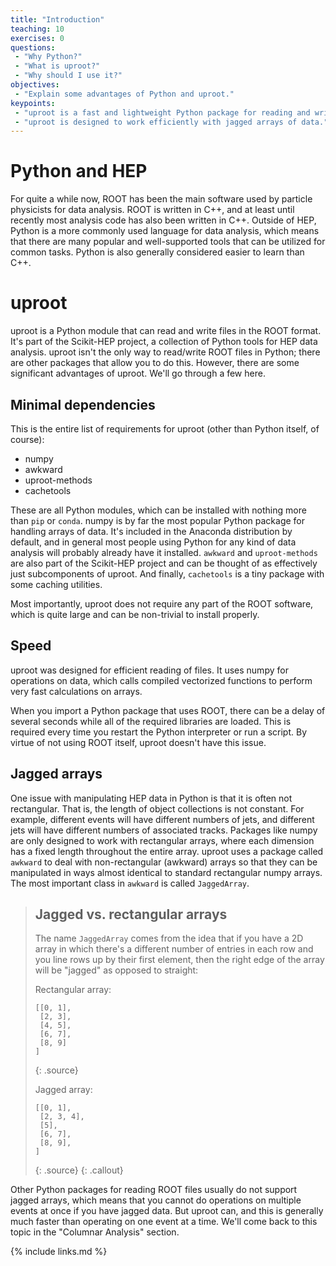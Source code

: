 ```yaml
---
title: "Introduction"
teaching: 10
exercises: 0
questions:
 - "Why Python?"
 - "What is uproot?"
 - "Why should I use it?"
objectives:
 - "Explain some advantages of Python and uproot."
keypoints:
 - "uproot is a fast and lightweight Python package for reading and writing ROOT files."
 - "uproot is designed to work efficiently with jagged arrays of data."
---
```


# Python and HEP

For quite a while now, ROOT has been the main software used by particle physicists for data analysis.
ROOT is written in C++, and at least until recently most analysis code has also been written in C++.
Outside of HEP, Python is a more commonly used language for data analysis, which means that there are many popular and well-supported tools that can be utilized for common tasks.
Python is also generally considered easier to learn than C++.

# uproot

uproot is a Python module that can read and write files in the ROOT format.
It's part of the Scikit-HEP project, a collection of Python tools for HEP data analysis.
uproot isn't the only way to read/write ROOT files in Python; there are other packages that allow you to do this.
However, there are some significant advantages of uproot.
We'll go through a few here.

## Minimal dependencies

This is the entire list of requirements for uproot (other than Python itself, of course):

 - numpy
 - awkward
 - uproot-methods
 - cachetools

These are all Python modules, which can be installed with nothing more than `pip` or `conda`.
numpy is by far the most popular Python package for handling arrays of data.
It's included in the Anaconda distribution by default, and in general most people using Python for any kind of data analysis will probably already have it installed.
`awkward` and `uproot-methods` are also part of the Scikit-HEP project and can be thought of as effectively just subcomponents of uproot.
And finally, `cachetools` is a tiny package with some caching utilities.

Most importantly, uproot does not require any part of the ROOT software, which is quite large and can be non-trivial to install properly.

## Speed

uproot was designed for efficient reading of files.
It uses numpy for operations on data, which calls compiled vectorized functions to perform very fast calculations on arrays.

When you import a Python package that uses ROOT, there can be a delay of several seconds while all of the required libraries are loaded.
This is required every time you restart the Python interpreter or run a script.
By virtue of not using ROOT itself, uproot doesn't have this issue.

## Jagged arrays

One issue with manipulating HEP data in Python is that it is often not rectangular.
That is, the length of object collections is not constant.
For example, different events will have different numbers of jets, and different jets will have different numbers of associated tracks.
Packages like numpy are only designed to work with rectangular arrays, where each dimension has a fixed length throughout the entire array.
uproot uses a package called `awkward` to deal with non-rectangular (awkward) arrays so that they can be manipulated in ways almost identical to standard rectangular numpy arrays.
The most important class in `awkward` is called `JaggedArray`.

> ## Jagged vs. rectangular arrays
>
> The name `JaggedArray` comes from the idea that if you have a 2D array in which there's a different number of entries in each row and you line rows up by their first element, then the right edge of the array will be "jagged" as opposed to straight:
> 
> Rectangular array:
> 
> ~~~
> [[0, 1],
>  [2, 3],
>  [4, 5],
>  [6, 7],
>  [8, 9]
> ]
> ~~~
> {: .source}
> 
> Jagged array:
> 
> ~~~
> [[0, 1],
>  [2, 3, 4],
>  [5],
>  [6, 7],
>  [8, 9],
> ]
> ~~~
> {: .source}
{: .callout}

Other Python packages for reading ROOT files usually do not support jagged arrays, which means that you cannot do operations on multiple events at once if you have jagged data.
But uproot can, and this is generally much faster than operating on one event at a time. We'll come back to this topic in the "Columnar Analysis" section.

{% include links.md %}
